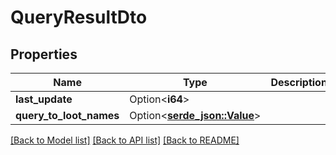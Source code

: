 # QueryResultDto

## Properties

Name | Type | Description | Notes
------------ | ------------- | ------------- | -------------
**last_update** | Option<**i64**> |  | [optional]
**query_to_loot_names** | Option<[**serde_json::Value**](.md)> |  | [optional]

[[Back to Model list]](../README.md#documentation-for-models) [[Back to API list]](../README.md#documentation-for-api-endpoints) [[Back to README]](../README.md)


